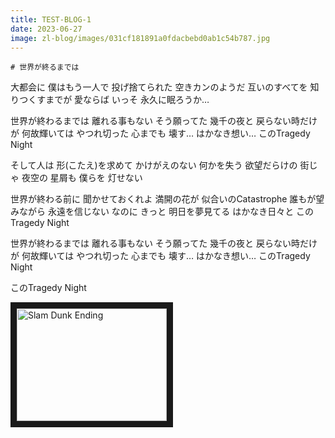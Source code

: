 ```yaml
---
title: TEST-BLOG-1
date: 2023-06-27
image: zl-blog/images/031cf181891a0fdacbebd0ab1c54b787.jpg
---
```

    # 世界が終るまでは
大都会に 僕はもう一人で
投げ捨てられた 空きカンのようだ
互いのすべてを 知りつくすまでが
愛ならば いっそ 永久に眠ろうか…

世界が終わるまでは 離れる事もない
そう願ってた 幾千の夜と
戻らない時だけが 何故輝いては
やつれ切った 心までも 壊す…
はかなき想い… このTragedy Night

そして人は 形(こたえ)を求めて
かけがえのない 何かを失う
欲望だらけの 街じゃ 夜空の
星屑も 僕らを 灯せない

世界が終わる前に 聞かせておくれよ
満開の花が 似合いのCatastrophe
誰もが望みながら 永遠を信じない
なのに きっと 明日を夢見てる
はかなき日々と このTragedy Night

世界が終わるまでは 離れる事もない
そう願ってた 幾千の夜と
戻らない時だけが 何故輝いては
やつれ切った 心までも 壊す…
はかなき想い… このTragedy Night

このTragedy Night

<a href="http://www.youtube.com/watch?feature=player_embedded&v=https://www.youtube.com/watch?v=JPNl9SUqIdU
" target="_blank"><img src="http://img.youtube.com/vi/https://www.youtube.com/watch?v=JPNl9SUqIdU/0.jpg"
alt="Slam Dunk Ending" width="240" height="180" border="10" /></a>
